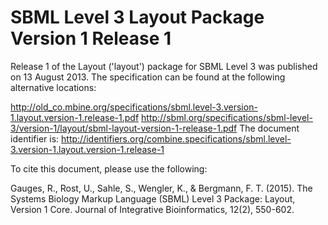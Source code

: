 # SBML Level 3 Layout Package Version 1 Release 1
Release 1 of the Layout ('layout') package for SBML Level 3 was published on 13 August 2013. The specification can be found at the following alternative locations:

http://old_co.mbine.org/specifications/sbml.level-3.version-1.layout.version-1.release-1.pdf
http://sbml.org/specifications/sbml-level-3/version-1/layout/sbml-layout-version-1-release-1.pdf
The document identifier is: http://identifiers.org/combine.specifications/sbml.level-3.version-1.layout.version-1.release-1

To cite this document, please use the following:

Gauges, R., Rost, U., Sahle, S., Wengler, K., & Bergmann, F. T. (2015). The Systems Biology Markup Language (SBML) Level 3 Package: Layout, Version 1 Core. Journal of Integrative Bioinformatics, 12(2), 550-602.